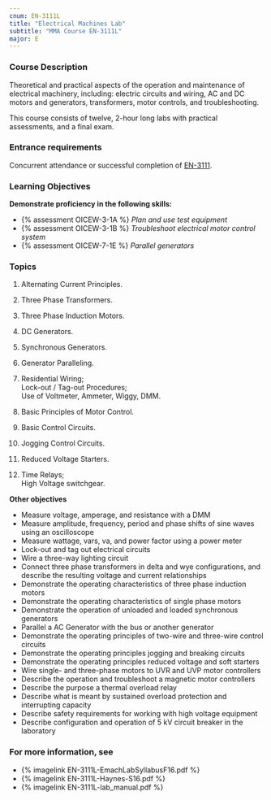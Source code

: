 ```yaml
---
cnum: EN-3111L
title: "Electrical Machines Lab"
subtitle: "MMA Course EN-3111L"
major: E
---
```


### Course Description

Theoretical and practical aspects of the operation and maintenance of electrical machinery, including: electric circuits and wiring, AC and DC motors and generators, transformers, motor controls, and troubleshooting.

This course consists of twelve, 2-hour long labs with practical assessments, and a final exam.

### Entrance requirements

Concurrent attendance or successful completion of [EN-3111](en-3111.html).

### Learning Objectives


**Demonstrate proficiency in the following skills:**

* {% assessment OICEW-3-1A %} *Plan and use test equipment*
* {% assessment OICEW-3-1B %} *Troubleshoot electrical motor control system*
* {% assessment OICEW-7-1E %} *Parallel generators*

### Topics

1. Alternating Current Principles.
2. Three Phase Transformers.
3. Three Phase Induction Motors.
4. DC Generators.
5. Synchronous Generators.
6. Generator Paralleling.


1. Residential Wiring;   
Lock-out / Tag-out Procedures;   
Use of Voltmeter, Ammeter, Wiggy, DMM.    
2. Basic Principles of Motor Control.
3. Basic Control Circuits. 
4. Jogging Control Circuits.
5. Reduced Voltage Starters.
6. Time Relays;    
High Voltage switchgear.



**Other objectives**


* Measure voltage, amperage, and resistance with a DMM
* Measure amplitude, frequency, period and phase shifts of sine waves using an oscilloscope
* Measure wattage, vars, va, and power factor using a power meter
* Lock-out and tag out electrical circuits
* Wire a three-way lighting circuit
* Connect three phase transformers in delta and wye configurations, and describe the resulting voltage and current relationships
* Demonstrate the operating characteristics of three phase induction motors
* Demonstrate the operating characteristics of single phase motors
* Demonstrate the operation of unloaded and loaded synchronous generators
* Parallel a AC Generator with the bus or another generator
* Demonstrate the operating principles of two-wire and three-wire control circuits
* Demonstrate the operating principles jogging and breaking circuits
* Demonstrate the operating principles reduced voltage and soft starters
* Wire single- and three-phase motors to UVR and UVP motor controllers
* Describe the operation and troubleshoot a magnetic motor controllers
* Describe the purpose a thermal overload relay
* Describe what is meant by sustained overload protection and interrupting capacity
* Describe safety requirements for working with high voltage equipment
* Describe configuration and operation of 5 kV circuit breaker in the laboratory


### For more information, see 

* {% imagelink EN-3111L-EmachLabSyllabusF16.pdf %} 
* {% imagelink EN-3111L-Haynes-S16.pdf %} 
* {% imagelink EN-3111L-lab_manual.pdf %} 



